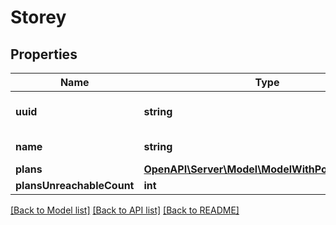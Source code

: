 # Storey

## Properties
Name | Type | Description | Notes
------------ | ------------- | ------------- | -------------
**uuid** | **string** | IFC element or element type UUID | [readonly] 
**name** | **string** | Name of the storey | [readonly] 
**plans** | [**OpenAPI\Server\Model\ModelWithPositioningPlan**](ModelWithPositioningPlan.md) |  | [readonly] 
**plansUnreachableCount** | **int** |  | [readonly] 

[[Back to Model list]](../README.md#documentation-for-models) [[Back to API list]](../README.md#documentation-for-api-endpoints) [[Back to README]](../README.md)


